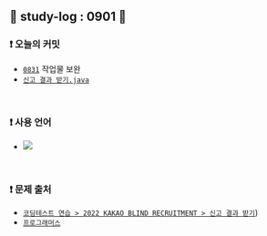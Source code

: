 ## 📅 study-log : 0901 📅 
### ❗ 오늘의 커밋
- [`0831`](https://github.com/soooving/study-log/blob/main/log/08/0831.md)  작업물 보완
- [`신고 결과 받기.java`](https://github.com/soooving/study-code/blob/programmers/programmers/2022%20KAKAO%20BLIND%20RECRUITMENT/%EC%8B%A0%EA%B3%A0%20%EA%B2%B0%EA%B3%BC%20%EB%B0%9B%EA%B8%B0.java)

<br/>

### ❗ 사용 언어
- <img src="https://img.shields.io/badge/java-007396?style=flat-square&logo=java&logoColor=white"/>

<br/>

### ❗ 문제 출처
- [`코딩테스트 연습 > 2022 KAKAO BLIND RECRUITMENT > 신고 결과 받기`](https://school.programmers.co.kr/learn/courses/30/lessons/92334))
- [`프로그래머스`](https://programmers.co.kr/)
